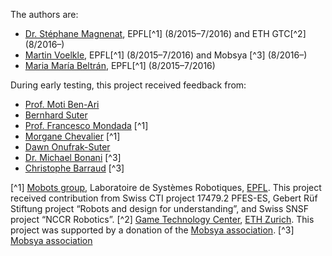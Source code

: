 The authors are:

* [Dr. Stéphane Magnenat](http://stephane.magnenat.net), EPFL[^1] (8/2015–7/2016) and ETH GTC[^2] (8/2016–)
* [Martin Voelkle](http://sampla.ch), EPFL[^1] (8/2015–7/2016) and Mobsya [^3] (8/2016–)
* [Maria María Beltrán](http://mariamari-a.com), EPFL[^1] (8/2015–7/2016)

During early testing, this project received feedback from:

* [Prof. Moti Ben-Ari](http://www.weizmann.ac.il/sci-tea/benari/home)
* [Bernhard Suter](http://www.google.com)
* [Prof. Francesco Mondada](https://people.epfl.ch/francesco.mondada) [^1]
* [Morgane Chevalier](https://www.hepl.ch/cms/accueil/formation/unites-enseignement-et-recherche/medias-et-tic-dans-lenseignement/equipe-et-contacts/morgane-chevalier.html) [^1]
* [Dawn Onufrak-Suter](http://technologyinlearning.ch)
* [Dr. Michael Bonani](http://mobsya.org) [^3]
* [Christophe Barraud](http://mobsya.org) [^3]

[^1] [Mobots group](http://mobots.epfl.ch/), Laboratoire de Systèmes Robotiques, [EPFL](http://www.epfl.ch/). This project received contribution from Swiss CTI project 17479.2 PFES-ES, Gebert Rüf Stiftung project “Robots and design for understanding”, and Swiss SNSF project “NCCR Robotics”.
[^2] [Game Technology Center](http://www.gtc.inf.ethz.ch/), [ETH Zurich](https://www.ethz.ch/en.html). This project was supported by a donation of the [Mobsya association](http://mobsya.org).
[^3] [Mobsya association](http://mobsya.org)